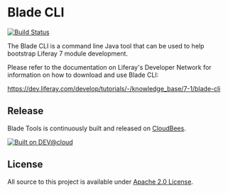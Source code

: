 # Blade CLI

[![Build Status](https://liferay-test-01.ci.cloudbees.com/job/liferay-blade-cli/badge/icon)](https://liferay-test-01.ci.cloudbees.com/job/liferay-blade-cli/)

The Blade CLI is a command line Java tool that can be used to help bootstrap
Liferay 7 module development.

Please refer to the documentation on Liferay's Developer Network for information
on how to download and use Blade CLI:

https://dev.liferay.com/develop/tutorials/-/knowledge_base/7-1/blade-cli

## Release

Blade Tools is continuously built and released on
[CloudBees](https://liferay-test-01.ci.cloudbees.com/job/liferay-blade-cli/).

[![Built on DEV@cloud](http://www.cloudbees.com/sites/default/files/Button-Built-on-CB-1.png)](http://www.cloudbees.com/foss/foss-dev.cb)

## License

All source to this project is available under
[Apache 2.0 License](/LICENSE.txt).
